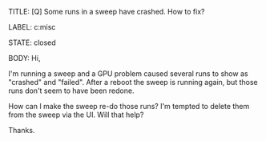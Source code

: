 TITLE:
[Q] Some runs in a sweep have crashed. How to fix?

LABEL:
c:misc

STATE:
closed

BODY:
Hi,

I'm running a sweep and a GPU problem caused several runs to show as "crashed" and "failed". After a reboot the sweep is running again, but those runs don't seem to have been redone. 

How can I make the sweep re-do those runs? I'm tempted to delete them from the sweep via the UI. Will that help?

Thanks.


